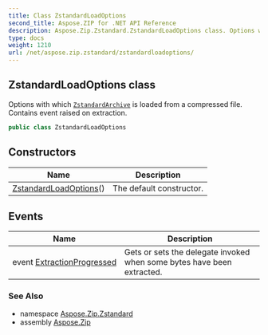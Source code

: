 ```yaml
---
title: Class ZstandardLoadOptions
second_title: Aspose.ZIP for .NET API Reference
description: Aspose.Zip.Zstandard.ZstandardLoadOptions class. Options with which ZstandardArchive is loaded from a compressed file. Contains event raised on extraction
type: docs
weight: 1210
url: /net/aspose.zip.zstandard/zstandardloadoptions/
---
```

## ZstandardLoadOptions class

Options with which [`ZstandardArchive`](../zstandardarchive/) is loaded from a compressed file. Contains event raised on extraction.

```csharp
public class ZstandardLoadOptions
```

## Constructors

| Name | Description |
| --- | --- |
| [ZstandardLoadOptions](zstandardloadoptions/)() | The default constructor. |

## Events

| Name | Description |
| --- | --- |
| event [ExtractionProgressed](../../aspose.zip.zstandard/zstandardloadoptions/extractionprogressed/) | Gets or sets the delegate invoked when some bytes have been extracted. |

### See Also

* namespace [Aspose.Zip.Zstandard](../../aspose.zip.zstandard/)
* assembly [Aspose.Zip](../../)


